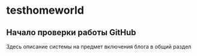 # testhomeworld
## Начало проверки работы GitHub
Здесь описание системы на предмет включения блога в общий раздел
